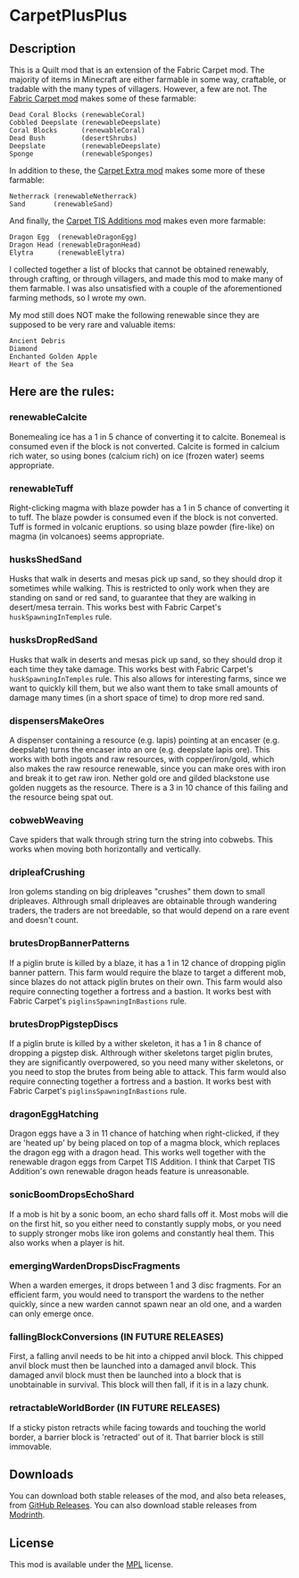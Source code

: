 # CarpetPlusPlus

## Description

This is a Quilt mod that is an extension of the Fabric Carpet mod.
The majority of items in Minecraft are either farmable in some way,
craftable, or tradable with the many types of villagers.
However, a few are not. The [Fabric Carpet mod](https://github.com/gnembon/fabric-carpet) makes some of these farmable:

```
Dead Coral Blocks (renewableCoral)
Cobbled Deepslate (renewableDeepslate)
Coral Blocks      (renewableCoral)
Dead Bush         (desertShrubs)
Deepslate         (renewableDeepslate)
Sponge            (renewableSponges)
```

In addition to these, the [Carpet Extra mod](https://github.com/gnembon/carpet-extra) makes some more of these farmable:

```
Netherrack (renewableNetherrack)
Sand       (renewableSand)
```

And finally, the [Carpet TIS Additions mod](https://github.com/TISUnion/Carpet-TIS-Addition) makes even more farmable:

```
Dragon Egg  (renewableDragonEgg)
Dragon Head (renewableDragonHead)
Elytra      (renewableElytra)
```

I collected together a list of blocks that cannot be obtained renewably,
through crafting, or through villagers, and made this mod to make many of them farmable.
I was also unsatisfied with a couple of the aforementioned farming methods, so I wrote my own.

My mod still does NOT make the following renewable since they are supposed to be very rare and valuable items:

```
Ancient Debris
Diamond
Enchanted Golden Apple
Heart of the Sea
```

## Here are the rules:

### renewableCalcite

Bonemealing ice has a 1 in 5 chance of converting it to calcite.
Bonemeal is consumed even if the block is not converted.
Calcite is formed in calcium rich water,
so using bones (calcium rich) on ice (frozen water) seems appropriate.

### renewableTuff

Right-clicking magma with blaze powder has a 1 in 5 chance of converting it to tuff.
The blaze powder is consumed even if the block is not converted.
Tuff is formed in volcanic eruptions.
so using blaze powder (fire-like) on magma (in volcanoes) seems appropriate.

### husksShedSand

Husks that walk in deserts and mesas pick up sand,
so they should drop it sometimes while walking.
This is restricted to only work when they are standing on sand or red sand,
to guarantee that they are walking in desert/mesa terrain.
This works best with Fabric Carpet's `huskSpawningInTemples` rule.

### husksDropRedSand

Husks that walk in deserts and mesas pick up sand,
so they should drop it each time they take damage.
This works best with Fabric Carpet's `huskSpawningInTemples` rule.
This also allows for interesting farms, since we want to quickly kill them,
but we also want them to take small amounts of damage many times
(in a short space of time) to drop more red sand.

### dispensersMakeOres

A dispenser containing a resource (e.g. lapis) pointing at an encaser (e.g. deepslate)
turns the encaser into an ore (e.g. deepslate lapis ore).
This works with both ingots and raw resources, with copper/iron/gold,
which also makes the raw resource renewable,
since you can make ores with iron and break it to get raw iron.
Nether gold ore and gilded blackstone use golden nuggets as the resource.
There is a 3 in 10 chance of this failing and the resource being spat out.

### cobwebWeaving

Cave spiders that walk through string turn the string into cobwebs.
This works when moving both horizontally and vertically.

### dripleafCrushing

Iron golems standing on big dripleaves "crushes" them down to small dripleaves.
Althrough small dripleaves are obtainable through wandering traders,
the traders are not breedable, so that would depend on a rare event and doesn't count.

### brutesDropBannerPatterns

If a piglin brute is killed by a blaze,
it has a 1 in 12 chance of dropping piglin banner pattern.
This farm would require the blaze to target a different mob,
since blazes do not attack piglin brutes on their own.
This farm would also require connecting together a fortress and a bastion.
It works best with Fabric Carpet's `piglinsSpawningInBastions` rule.

### brutesDropPigstepDiscs

If a piglin brute is killed by a wither skeleton,
it has a 1 in 8 chance of dropping a pigstep disk.
Althrough wither skeletons target piglin brutes,
they are significantly overpowered, so you need many wither skeletons,
or you need to stop the brutes from being able to attack.
This farm would also require connecting together a fortress and a bastion.
It works best with Fabric Carpet's `piglinsSpawningInBastions` rule.

### dragonEggHatching

Dragon eggs have a 3 in 11 chance of hatching when right-clicked,
if they are 'heated up' by being placed on top of a magma block,
which replaces the dragon egg with a dragon head.
This works well together with the renewable dragon eggs from Carpet TIS Addition.
I think that Carpet TIS Addition's own renewable dragon heads feature is unreasonable.

### sonicBoomDropsEchoShard

If a mob is hit by a sonic boom, an echo shard falls off it.
Most mobs will die on the first hit, so you either need to constantly supply mobs,
or you need to supply stronger mobs like iron golems and constantly heal them.
This also works when a player is hit.

### emergingWardenDropsDiscFragments

When a warden emerges, it drops between 1 and 3 disc fragments.
For an efficient farm, you would need to transport the wardens to the nether quickly,
since a new warden cannot spawn near an old one, and a warden can only emerge once.

### fallingBlockConversions (IN FUTURE RELEASES)

First, a falling anvil needs to be hit into a chipped anvil block.
This chipped anvil block must then be launched into a damaged anvil block. 
This damaged anvil block must then be launched into a block that is unobtainable in survival.
This block will then fall, if it is in a lazy chunk.

### retractableWorldBorder (IN FUTURE RELEASES)

If a sticky piston retracts while facing towards and touching the world border,
a barrier block is 'retracted' out of it. That barrier block is still immovable.

## Downloads

You can download both stable releases of the mod, and also beta releases, from [GitHub Releases](https://github.com/DragonEggBedrockBreaking/CarpetPlusPlus/releases).
You can also download stable releases from [Modrinth](https://modrinth.com/mod/carpetplusplus).

## License

This mod is available under the [MPL](LICENSE.txt) license.

